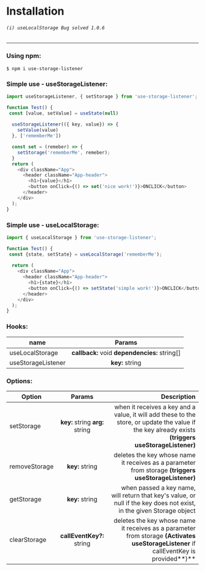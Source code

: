# Installation

###### `(i) useLocalStorage Bug solved 1.0.6`
----------
### Using npm:

`$ npm i use-storage-listener`

### Simple use - useStorageListener:
```js script
import useStorageListener, { setStorage } from 'use-storage-listener';

function Test() {
 const [value, setValue] = useState(null)
 
  useStorageListener(({ key, value}) => {
    setValue(value)
  }, ['rememberMe'])

  const set = (remeber) => {
    setStorage('rememberMe', remeber);
  }
  return (
    <div className="App">
      <header className="App-header">
        <h1>{value}</h1>
        <button onClick={() => set('nice work!')}>ONCLICK</button>
      </header>
    </div>
  );
}

```
### Simple use - useLocalStorage:
```js script
import { useLocalStorage } from 'use-storage-listener';

function Test() {
 const {state, setState} = useLocalStorage('rememberMe');
 
  return (
    <div className="App">
      <header className="App-header">
        <h1>{state}</h1>
        <button onClick={() => setState('simple work!')}>ONCLICK</button>
      </header>
    </div>
  );
}

```
### Hooks:

| name          | Params                                              |
| ------------- |:---------------------------------------------------:|
| useLocalStorage    | **callback:** void  **dependencies:** string[] | 
| useStorageListener | **key:** string                                |


### Options:

| Option        | Params                                   | Description  |
| ------------- |:----------------------------------------:| ------------:|
| setStorage    | **key:** string  **arg:** string         | when it receives a key and a value, it will add these to the store, or update the value if the key already exists **(triggers useStorageListener)**|
| removeStorage | **key:** string                          | deletes the key whose name it receives as a parameter from storage **(triggers useStorageListener)**     |
| getStorage    | **key:** string                          | when passed a key name, will return that key's value, or null if the key does not exist, in the given Storage object |
| clearStorage  | **callEventKey?:** string                | deletes the key whose name it receives as a parameter from storage  **(Activates useStorageListener** if callEventKey is provided**)**   |

